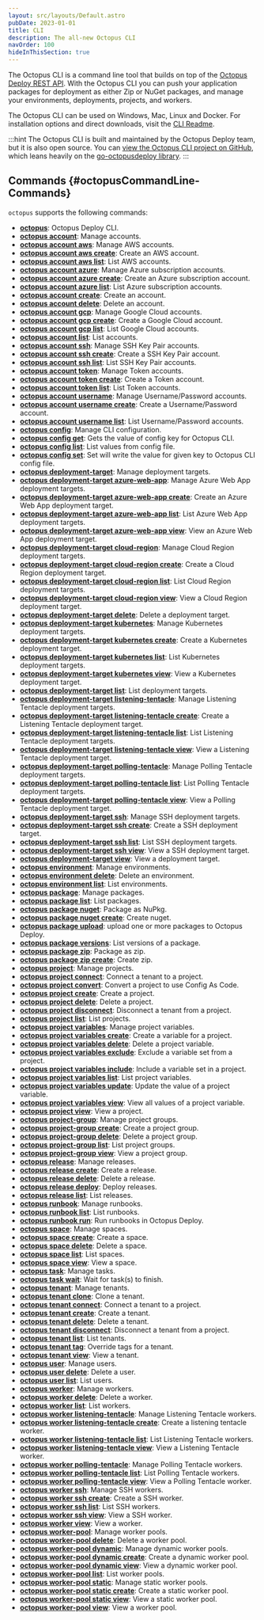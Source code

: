 ```yaml
---
layout: src/layouts/Default.astro
pubDate: 2023-01-01
title: CLI
description: The all-new Octopus CLI
navOrder: 100
hideInThisSection: true
---
```


The Octopus CLI is a command line tool that builds on top of the [Octopus Deploy REST API](/docs/octopus-rest-api/). With the Octopus CLI you can push your application packages for deployment as either Zip or NuGet packages, and manage your environments, deployments, projects, and workers.

The Octopus CLI can be used on Windows, Mac, Linux and Docker. For installation options and direct downloads, visit the [CLI Readme](https://github.com/OctopusDeploy/cli/blob/main/README.md).

:::hint
The Octopus CLI is built and maintained by the Octopus Deploy team, but it is also open source. You can [view the Octopus CLI project on GitHub](https://github.com/OctopusDeploy/cli), which leans heavily on the [go-octopusdeploy library](https://github.com/OctopusDeploy/go-octopusdeploy).
:::

## Commands {#octopusCommandLine-Commands}


`octopus` supports the following commands:


- **[octopus](octopus.md)**:  Octopus Deploy CLI.
- **[octopus account](octopus-account.md)**:  Manage accounts.
- **[octopus account aws](octopus-account-aws.md)**:  Manage AWS accounts.
- **[octopus account aws create](octopus-account-aws-create.md)**:  Create an AWS account.
- **[octopus account aws list](octopus-account-aws-list.md)**:  List AWS accounts.
- **[octopus account azure](octopus-account-azure.md)**:  Manage Azure subscription accounts.
- **[octopus account azure create](octopus-account-azure-create.md)**:  Create an Azure subscription account.
- **[octopus account azure list](octopus-account-azure-list.md)**:  List Azure subscription accounts.
- **[octopus account create](octopus-account-create.md)**:  Create an account.
- **[octopus account delete](octopus-account-delete.md)**:  Delete an account.
- **[octopus account gcp](octopus-account-gcp.md)**:  Manage Google Cloud accounts.
- **[octopus account gcp create](octopus-account-gcp-create.md)**:  Create a Google Cloud account.
- **[octopus account gcp list](octopus-account-gcp-list.md)**:  List Google Cloud accounts.
- **[octopus account list](octopus-account-list.md)**:  List accounts.
- **[octopus account ssh](octopus-account-ssh.md)**:  Manage SSH Key Pair accounts.
- **[octopus account ssh create](octopus-account-ssh-create.md)**:  Create a SSH Key Pair account.
- **[octopus account ssh list](octopus-account-ssh-list.md)**:  List SSH Key Pair accounts.
- **[octopus account token](octopus-account-token.md)**:  Manage Token accounts.
- **[octopus account token create](octopus-account-token-create.md)**:  Create a Token account.
- **[octopus account token list](octopus-account-token-list.md)**:  List Token accounts.
- **[octopus account username](octopus-account-username.md)**:  Manage Username/Password accounts.
- **[octopus account username create](octopus-account-username-create.md)**:  Create a Username/Password account.
- **[octopus account username list](octopus-account-username-list.md)**:  List Username/Password accounts.
- **[octopus config](octopus-config.md)**:  Manage CLI configuration.
- **[octopus config get](octopus-config-get.md)**:  Gets the value of config key for Octopus CLI.
- **[octopus config list](octopus-config-list.md)**:  List values from config file.
- **[octopus config set](octopus-config-set.md)**:  Set will write the value for given key to Octopus CLI config file.
- **[octopus deployment-target](octopus-deployment-target.md)**:  Manage deployment targets.
- **[octopus deployment-target azure-web-app](octopus-deployment-target-azure-web-app.md)**:  Manage Azure Web App deployment targets.
- **[octopus deployment-target azure-web-app create](octopus-deployment-target-azure-web-app-create.md)**:  Create an Azure Web App deployment target.
- **[octopus deployment-target azure-web-app list](octopus-deployment-target-azure-web-app-list.md)**:  List Azure Web App deployment targets.
- **[octopus deployment-target azure-web-app view](octopus-deployment-target-azure-web-app-view.md)**:  View an Azure Web App deployment target.
- **[octopus deployment-target cloud-region](octopus-deployment-target-cloud-region.md)**:  Manage Cloud Region deployment targets.
- **[octopus deployment-target cloud-region create](octopus-deployment-target-cloud-region-create.md)**:  Create a Cloud Region deployment target.
- **[octopus deployment-target cloud-region list](octopus-deployment-target-cloud-region-list.md)**:  List Cloud Region deployment targets.
- **[octopus deployment-target cloud-region view](octopus-deployment-target-cloud-region-view.md)**:  View a Cloud Region deployment target.
- **[octopus deployment-target delete](octopus-deployment-target-delete.md)**:  Delete a deployment target.
- **[octopus deployment-target kubernetes](octopus-deployment-target-kubernetes.md)**:  Manage Kubernetes deployment targets.
- **[octopus deployment-target kubernetes create](octopus-deployment-target-kubernetes-create.md)**:  Create a Kubernetes deployment target.
- **[octopus deployment-target kubernetes list](octopus-deployment-target-kubernetes-list.md)**:  List Kubernetes deployment targets.
- **[octopus deployment-target kubernetes view](octopus-deployment-target-kubernetes-view.md)**:  View a Kubernetes deployment target.
- **[octopus deployment-target list](octopus-deployment-target-list.md)**:  List deployment targets.
- **[octopus deployment-target listening-tentacle](octopus-deployment-target-listening-tentacle.md)**:  Manage Listening Tentacle deployment targets.
- **[octopus deployment-target listening-tentacle create](octopus-deployment-target-listening-tentacle-create.md)**:  Create a Listening Tentacle deployment target.
- **[octopus deployment-target listening-tentacle list](octopus-deployment-target-listening-tentacle-list.md)**:  List Listening Tentacle deployment targets.
- **[octopus deployment-target listening-tentacle view](octopus-deployment-target-listening-tentacle-view.md)**:  View a Listening Tentacle deployment target.
- **[octopus deployment-target polling-tentacle](octopus-deployment-target-polling-tentacle.md)**:  Manage Polling Tentacle deployment targets.
- **[octopus deployment-target polling-tentacle list](octopus-deployment-target-polling-tentacle-list.md)**:  List Polling Tentacle deployment targets.
- **[octopus deployment-target polling-tentacle view](octopus-deployment-target-polling-tentacle-view.md)**:  View a Polling Tentacle deployment target.
- **[octopus deployment-target ssh](octopus-deployment-target-ssh.md)**:  Manage SSH deployment targets.
- **[octopus deployment-target ssh create](octopus-deployment-target-ssh-create.md)**:  Create a SSH deployment target.
- **[octopus deployment-target ssh list](octopus-deployment-target-ssh-list.md)**:  List SSH deployment targets.
- **[octopus deployment-target ssh view](octopus-deployment-target-ssh-view.md)**:  View a SSH deployment target.
- **[octopus deployment-target view](octopus-deployment-target-view.md)**:  View a deployment target.
- **[octopus environment](octopus-environment.md)**:  Manage environments.
- **[octopus environment delete](octopus-environment-delete.md)**:  Delete an environment.
- **[octopus environment list](octopus-environment-list.md)**:  List environments.
- **[octopus package](octopus-package.md)**:  Manage packages.
- **[octopus package list](octopus-package-list.md)**:  List packages.
- **[octopus package nuget](octopus-package-nuget.md)**:  Package as NuPkg.
- **[octopus package nuget create](octopus-package-nuget-create.md)**:  Create nuget.
- **[octopus package upload](octopus-package-upload.md)**:  upload one or more packages to Octopus Deploy.
- **[octopus package versions](octopus-package-versions.md)**:  List versions of a package.
- **[octopus package zip](octopus-package-zip.md)**:  Package as zip.
- **[octopus package zip create](octopus-package-zip-create.md)**:  Create zip.
- **[octopus project](octopus-project.md)**:  Manage projects.
- **[octopus project connect](octopus-project-connect.md)**:  Connect a tenant to a project.
- **[octopus project convert](octopus-project-convert.md)**:  Convert a project to use Config As Code.
- **[octopus project create](octopus-project-create.md)**:  Create a project.
- **[octopus project delete](octopus-project-delete.md)**:  Delete a project.
- **[octopus project disconnect](octopus-project-disconnect.md)**:  Disconnect a tenant from a project.
- **[octopus project list](octopus-project-list.md)**:  List projects.
- **[octopus project variables](octopus-project-variables.md)**:  Manage project variables.
- **[octopus project variables create](octopus-project-variables-create.md)**:  Create a variable for a project.
- **[octopus project variables delete](octopus-project-variables-delete.md)**:  Delete a project variable.
- **[octopus project variables exclude](octopus-project-variables-exclude.md)**:  Exclude a variable set from a project.
- **[octopus project variables include](octopus-project-variables-include.md)**:  Include a variable set in a project.
- **[octopus project variables list](octopus-project-variables-list.md)**:  List project variables.
- **[octopus project variables update](octopus-project-variables-update.md)**:  Update the value of a project variable.
- **[octopus project variables view](octopus-project-variables-view.md)**:  View all values of a project variable.
- **[octopus project view](octopus-project-view.md)**:  View a project.
- **[octopus project-group](octopus-project-group.md)**:  Manage project groups.
- **[octopus project-group create](octopus-project-group-create.md)**:  Create a project group.
- **[octopus project-group delete](octopus-project-group-delete.md)**:  Delete a project group.
- **[octopus project-group list](octopus-project-group-list.md)**:  List project groups.
- **[octopus project-group view](octopus-project-group-view.md)**:  View a project group.
- **[octopus release](octopus-release.md)**:  Manage releases.
- **[octopus release create](octopus-release-create.md)**:  Create a release.
- **[octopus release delete](octopus-release-delete.md)**:  Delete a release.
- **[octopus release deploy](octopus-release-deploy.md)**:  Deploy releases.
- **[octopus release list](octopus-release-list.md)**:  List releases.
- **[octopus runbook](octopus-runbook.md)**:  Manage runbooks.
- **[octopus runbook list](octopus-runbook-list.md)**:  List runbooks.
- **[octopus runbook run](octopus-runbook-run.md)**:  Run runbooks in Octopus Deploy.
- **[octopus space](octopus-space.md)**:  Manage spaces.
- **[octopus space create](octopus-space-create.md)**:  Create a space.
- **[octopus space delete](octopus-space-delete.md)**:  Delete a space.
- **[octopus space list](octopus-space-list.md)**:  List spaces.
- **[octopus space view](octopus-space-view.md)**:  View a space.
- **[octopus task](octopus-task.md)**:  Manage tasks.
- **[octopus task wait](octopus-task-wait.md)**:  Wait for task(s) to finish.
- **[octopus tenant](octopus-tenant.md)**:  Manage tenants.
- **[octopus tenant clone](octopus-tenant-clone.md)**:  Clone a tenant.
- **[octopus tenant connect](octopus-tenant-connect.md)**:  Connect a tenant to a project.
- **[octopus tenant create](octopus-tenant-create.md)**:  Create a tenant.
- **[octopus tenant delete](octopus-tenant-delete.md)**:  Delete a tenant.
- **[octopus tenant disconnect](octopus-tenant-disconnect.md)**:  Disconnect a tenant from a project.
- **[octopus tenant list](octopus-tenant-list.md)**:  List tenants.
- **[octopus tenant tag](octopus-tenant-tag.md)**:  Override tags for a tenant.
- **[octopus tenant view](octopus-tenant-view.md)**:  View a tenant.
- **[octopus user](octopus-user.md)**:  Manage users.
- **[octopus user delete](octopus-user-delete.md)**:  Delete a user.
- **[octopus user list](octopus-user-list.md)**:  List users.
- **[octopus worker](octopus-worker.md)**:  Manage workers.
- **[octopus worker delete](octopus-worker-delete.md)**:  Delete a worker.
- **[octopus worker list](octopus-worker-list.md)**:  List workers.
- **[octopus worker listening-tentacle](octopus-worker-listening-tentacle.md)**:  Manage Listening Tentacle workers.
- **[octopus worker listening-tentacle create](octopus-worker-listening-tentacle-create.md)**:  Create a listening tentacle worker.
- **[octopus worker listening-tentacle list](octopus-worker-listening-tentacle-list.md)**:  List Listening Tentacle workers.
- **[octopus worker listening-tentacle view](octopus-worker-listening-tentacle-view.md)**:  View a Listening Tentacle worker.
- **[octopus worker polling-tentacle](octopus-worker-polling-tentacle.md)**:  Manage Polling Tentacle workers.
- **[octopus worker polling-tentacle list](octopus-worker-polling-tentacle-list.md)**:  List Polling Tentacle workers.
- **[octopus worker polling-tentacle view](octopus-worker-polling-tentacle-view.md)**:  View a Polling Tentacle worker.
- **[octopus worker ssh](octopus-worker-ssh.md)**:  Manage SSH workers.
- **[octopus worker ssh create](octopus-worker-ssh-create.md)**:  Create a SSH worker.
- **[octopus worker ssh list](octopus-worker-ssh-list.md)**:  List SSH workers.
- **[octopus worker ssh view](octopus-worker-ssh-view.md)**:  View a SSH worker.
- **[octopus worker view](octopus-worker-view.md)**:  View a worker.
- **[octopus worker-pool](octopus-worker-pool.md)**:  Manage worker pools.
- **[octopus worker-pool delete](octopus-worker-pool-delete.md)**:  Delete a worker pool.
- **[octopus worker-pool dynamic](octopus-worker-pool-dynamic.md)**:  Manage dynamic worker pools.
- **[octopus worker-pool dynamic create](octopus-worker-pool-dynamic-create.md)**:  Create a dynamic worker pool.
- **[octopus worker-pool dynamic view](octopus-worker-pool-dynamic-view.md)**:  View a dynamic worker pool.
- **[octopus worker-pool list](octopus-worker-pool-list.md)**:  List worker pools.
- **[octopus worker-pool static](octopus-worker-pool-static.md)**:  Manage static worker pools.
- **[octopus worker-pool static create](octopus-worker-pool-static-create.md)**:  Create a static worker pool.
- **[octopus worker-pool static view](octopus-worker-pool-static-view.md)**:  View a static worker pool.
- **[octopus worker-pool view](octopus-worker-pool-view.md)**:  View a worker pool.